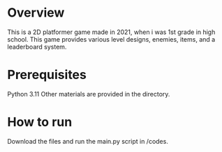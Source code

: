 # Overview
This is a 2D platformer game made in 2021, when i was 1st grade in high school.
This game provides various level designs, enemies, items, and a leaderboard system.

# Prerequisites
Python 3.11
Other materials are provided in the directory.

# How to run
Download the files and run the main.py script in /codes.

